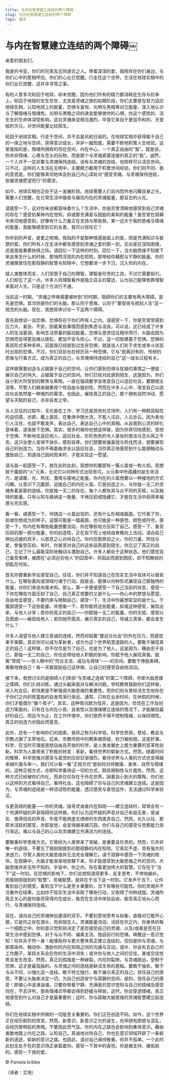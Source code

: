 ```yaml
--- 
title: 与内在智慧建立连结的两个障碍￼ 
slug: 与内在智慧建立连结的两个障碍￼ 
tags: 通灵 
--- 
```

# 与内在智慧建立连结的两个障碍￼

亲爱的朋友们，

我是约书亚，你们的兄弟及志同道合之人。带着深深的爱，我陪伴在你们身边，与你们心中的爱相呼应。你们的心业已觉醒。行走在这个世界，生活在地球实相中的你们业已觉醒，这并非寻常之事。

有的人曾多次轮回于地球，却未觉醒，因为他们所有的精力都消耗在生存与抗争上。轮回于地球的生生世世，尤其是灵魂之旅的初期阶段，你们主要是在努力适应地球实相，认知地球上的能量，恐惧与喜悦、光明与黑暗等对立能量，深入地认识与了解情绪与情绪性。光明与黑暗之间的递变能够使你的心境，你这个感性的、活生生的生命体深受影响。这对灵魂来说相当激烈，毕竟它来自于更加平和的、天堂般的次元，对世间能量比较陌生。

轮回于地球实相，行走于世间，并不总是风和日丽的。在地球实相中获得属于自己的一席之地与空间，获得意识成长，并非一蹴而就，需要不断地积累人生经验。这里我指的是，情绪所拥有的存在空间，内在中心，一个真正自由的“我”。就是说，你并非情绪、心境与念头的玩物，而是那个与灵魂紧密连接的真正的“我”。诚然，一个人并不一定非要与灵魂保持连结。没有与灵魂的连结，也照样可以活在世间。只不过，这样的人生活在无明中，主要精力都用于积累世间经验。你们则不同，我的意思是，你们能够真切地体会到自己内心深处对“感受灵魂，与灵魂保持连结，依循灵魂愿望而行”的需求。

如今，地球实相也正处于这一发展阶段。地球需要人们自内而外地闪耀自身之光，需要人们觉醒，在日常生活中接收与展现内在的灵魂能量，那亘古的火花。

请感受一下，这对你来说都意味着什么？生活中，你是否曾清晰地感受到自己灵魂的存在？感受到某种内在觉知，抑或那充满爱与鼓励的柔和的能量？是否曾在寂静中真切地感受到，好像有什么力量正在支持与帮助我，某一远大于我的思维与情绪的能量，我能够感受到它的友善，我可以信任它？

你听到的声音，是爱之呢喃。我指的不是那种情感层面上的爱，而是充满知识与智慧的爱。你们所有人在生活中都有感受到灵魂之爱的那一刻，无论是在深陷困境，还是面临重要抉择之际。请回忆一下这样的时刻。回忆一下，当大脑思维不知接下来会发生什么的时候，那悄然浮现的内在知晓，那带给你藉慰与宁静的能量。你的灵魂便居住在那寂静的智慧与知晓中，它想要进一步下沉，沉入你的内在。

就人类整体而言，人们受困于自己的理智。理智是珍贵的工具，不过它需要指引。人们却忘了这一点。许多人将理智看作是独立自主的雷达，认为自己能够依靠理智来面对人生。只是这个方法行不通。

当前这一时期，“灵魂之呼唤需要被听到”的时期，阻碍你们的主要有两大障碍。首先是恐惧。其次则是你们的头脑，那认同于思维，认同于“要安排与规划人生”这一观念的头脑。现在，我想具体讨论一下这两个障碍。

首先我想谈一谈恐惧。恐惧存在于你们所有人之内。请感受一下，你是否常常感到压力大、紧张、不安，因着某些事情而感到焦虑与沮丧。可以说，这已经成了许多人的生活基调，影响生活质量的振动能量。恐惧与思虑往往相伴而行，头脑会因为恐惧而变得更加难以放松，更加不安与担心。不过，这一切皆建基于恐惧。恐惧的表现形式多种多样。前面我已经提到过生存恐惧，就是说人们处于求生或争斗状态时出现的恐惧。不过，你们目前也在经历另一种恐惧，它与“脱离旧有的、传统的思维与行事方式，成为真正的自己，与灵魂保持连结的自己”这一成长过程有关。

这样做需要创造与占据属于自己的空间。让你们感到恐惧与犹疑的事情之一便是：展示自己的伟大，占据属于自己的空间。你们已经对此感到陌生，这是因为，你们自小到大所受到的教育与熏陶，一直在强调要学会改变自己以适应社会，要跟随主流等。尽管人们越来越重视个性自由与独创性，然而在许多人心中，改变自己以适应社会依然是一种强烈的需求。也因此，展现真正的自己，那个拥有自然冲动、愿望与天赋的自己，亦非自发之举。

与人交往的过程中，无论是在工作、学习还是其他社交场所，人们有一种颇具粘性的迫切感，亦即，戴上面具，在集体中随大流，不惹人注目，人云亦云。因为害怕引人注目，也就不敢发声，表达自己，表达自己心中的真相。从自我到心灵的转化意味着，逐渐放下恐惧。其实，很多时候你也想这样做，因为你真切地感到，受控于恐惧，不断地去适应他人，适应社会，形形色色的令人紧张的想法与念头挥之不去，这只会使人变得不快乐，感到自卑。你们想要依循喜悦与热忱而活，想要展现自己的创造力。当你不再委曲求全以适应社会，当你真正地感受到什么能够触动与激励自己，知道自己因何而来时，才能实现这一愿望。

请与我一起感受一下，就在此时此刻。观想你的腹部有一簇火苗或一枚火炬。观想居于腹部的“火”元素，无论它以何种形式出现皆可。火元素中所蕴藏的是生命活力，是温暖、光、热忱、激情与接地之能量。你内在的火苗想要以一种接地的方式闪耀。让意识下沉腹部，迎接自己的内在火苗。它是创造之火，与你独一无二的灵魂有着紧密的连结。你是独一无二的存在。每个人都有其与众不同的天赋，以及独特的能量。只有认知与接纳这一能量，不再压抑或隐藏它，才能在生活中获得幸福感与充实感。

看一看，或感受一下，伴随这一火苗出现的，还有什么形相或画面。它代表了你，抑或你想成为的样子。这既可能是一幅画面，也可能是一种感觉、颜色或符号。感受一下，你内在有哪些能量想要流动，你在哪些地方压抑了自己。感受一下，备受压抑的那一部分能量，你的创造性，正在自下而上地经由脊椎向上流动。请向自己伸出迎接的双手，以慈悲之心对待自己。你内在那原初之火，你的力量、热忱与爱，曾备受压抑。有时，你甚至对自己的这些品质感到陌生。你忘记了真正的自己，忘记了什么最能深刻地触动与激励自己。许多人都处于这种状态。他们感觉自己备受束缚，被困在“必须迎合他人”的囚笼中，并因此而感到困扰，却不知解锁的钥匙在何处。

首先你要重新学会感受自己。往往，你们并不知道自己在现实生活中具体可以做些什么，在哪些面向或领域付诸于行动。就是说，能够以何种形式展现自己那独特的能量，对你们来说尚属未知。那么，第一步便是感受一下自己当前的状态，感受一下你在哪些方面压抑了自己，自己真正想要的又是什么——你心中的梦想与愿望。自由地去感受，不要约束与限制自己。感受一下，生活中你最想彰显的是什么。于腹部感受一下这些能量。并想象一下，若你能将这些能量，抑或这种感受，展现出来，与他人分享；若你将真正的自己——你那独一无二的能量，你的天赋、感受以及困惑——展现给他人；若你抛开面具，展示真实的自己，坦诚又真挚，都会发生什么？

许多人渴望与他人建立真诚的连结，然而却因着“要迎合社会”的外在压力，而感觉束手束脚。其实你可以成为革新者，成为为这个世界拓宽道路的人。要敢于展现真正的自己！这样做，你不仅仅是为了自己，也是为了他人。这是因为，藉由忠于自己，那独一无二的自己，你也会带给他人积极的影响。你赋予他人展现真我、脱离“常规”——世人眼中的“符合主流、成功与得体”——的空间。要敢于挣脱束缚，勇敢地做自己！每一天都鼓励自己这样做。让自己的感受自由地流动。

接下来，我想讨论的是阻碍人们体验“与灵魂之连结”的第二个障碍，亦即大脑思维之障碍。你们久经训练，通过头脑来面对与解决问题。学校教育鼓励你们这样做，进入社会后，职场更是不断强调大脑思维的重要性，而你们则与曾经活生生地存在于你们之内的孩童般的自发性渐行渐远。通常，只有在业余时间，在休假的时候，你们才能偶尔“像个孩子”。其实，这种情况颇为怪异，这是因为，恰恰在工作及创造力等面向，只有在与内在小孩、自发性以及情绪建立连结的情况下，才能展现最好的自己。而迄今为止，在工作环境中，你们依然不得不控制情绪，以保持理性。真正的创造力亦因此而窒息。

此外，还有一个影响你们的因素。我将之称为科学观，科学世界观。曾经，教会与宗教占据了主宰地位。后来，宗教传统中的教条被质疑，权力被削弱，这是好事。科学，在当时可谓是思想自由且开放的科学，是人类发展史上极为重要的变革性创新。科学为人类带来了积极的转变：革新，看待世界的崭新方式。然而，随着时间的推移，科学思维对感受与直觉的压抑日渐强烈，看待世界与人类的方式也变得越来越片面与单一。我们可以看一看“正规方式”是如何对待健康、身体、自然与情绪的。这种正规方式，亦即科学看待这一切的方式，颇具限制性与片面性。然而，这种方式已经被你们内化，而非仅仅存在于外在世界。因着自小到大的熏陶，你们也以这样的方式看待自己，看待社会。这也阻碍了你与自己的灵魂建立连结。这是因为，与灵魂的连结是一种流动性的能量，透过感受与直觉运作，无法通过科学来验证。

与更高频的能量——你的灵魂，指导灵或者内在知晓——建立连结时，常常会有一个充满怀疑的声音阻碍你这样做。你们认为这怀疑的声音对自己有益无害，是诚实、值得信任的声音，毕竟不能用虚无缥缈的东西愚弄自己。然而，长久以往，那原本活跃的感官，亦即直觉，会变得越来越沉寂。你们与自己的感受与觉察能力渐行渐远，难以与自己的心以及灵魂建立充满活力的连结。

要敬重科学思维方式。它曾经为人类带来了突破，是重要且珍贵的。然而，它并非唯一的途径。不要忘了我刚刚提到的那寂静的内在知晓。它真实不虚，具有强大的渗透力，尽管人类的大脑思维并无法完全理解它。请于寂静中感受一下灵魂的陪伴。在寂静中，大脑才能渐渐地安静下来，你才能感受到大脑思维之外的空间。大脑思维并非无所不知的。宇宙中，你之内，存在着更加伟大的智慧。它存在于“当下”这一时刻。在恐惧的影响下，你们总想知道得更多，反复思考，不停地脑补。而我刚刚提到的“智慧”，灵魂智慧，就存在于当下这一时刻。它发声于当下，让你看到自己的感受，看到当下什么是至关重要的，当下有哪些可能性。你的灵魂并不注重外在结果，比如你于现实生活中采取了哪些行动，又取得了何种成就。灵魂所真正关心的是你能否获得内在成长，能否在生活中体验自由，能否真正地从心而行，与灵魂保持连结。

现在，请向自己的灵魂伸出邀请的双手。不要刻意地思考与权衡，直接对它敞开心扉。它是你之存在源头，而非陌生人。灵魂能量流动、活跃在你之内，你身体的每一个细胞之中。你的意识觉知则决定了是否接受自己的灵魂，以及/或者是否在日常生活中感到恐惧，对于与众不同、偏离主流、独自前行的恐惧。唤醒这一意识觉知！你并非孑然一身！能够助你与更大整体真正建立连结的，恰恰是你与灵魂，与那感染你、触动你、激励你的内在知晓之间的沟通与互动。或许，你会失去自己的工作圈子，某段关系会在你的生活中消失；或许你与他人之间的交往，甚或交往性质会发生改变。然而，真正的孤独是一种破裂，内在的裂隙。与灵魂疏远，受制于恐惧，这才是最孤独的。与灵魂之间的连结是鲜活生命的基础。要敢于独处，敢于与众不同，以强化这一连结。敢于特立独行。敢于展示真正的自己。信任自己的感受。不要让头脑来决定一切。为自己创造安宁与寂静的空间。是的，信任自己的感受！即便心中波涛汹涌，只要你带着宁静、充满爱的意识觉知与自己的情绪及感受同在，不去评判，那些情绪迟早都会得到舒缓与释放。这时，你会穿透情绪，真正地感受到什么对自己才是最重要的；这时，你与超越大脑思维的灵魂智慧建立起连结。

你们在地球实相中所做的一切是至关重要的。你们正在创造不同。如今，这个世界正在经历剧烈的改变。然而，新意识，新意识之光的诞生，也伴随有困惑与混乱，会经历黎明前的黑暗。不要因此而气馁。你的内在之路也会影响到集体意识。藉由勇敢地踏上内在之路，认知自己，真诚地对待自己，你也在意识领域开辟了一条崭新的道途，崭新的意识之路。也因此，请对自己保持敬重。你并不孤单。一个此时此刻无处不在的意识场正承载着你。感受一下其中的喜悦。你是被支持、被佑助的。感受一下我的爱。

© Pamela kribbe

（译者：艾琦）